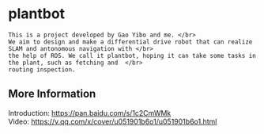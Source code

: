 # plantbot
    This is a project developed by Gao Yibo and me. </br>
    We aim to design and make a differential drive robot that can realize SLAM and antonomous navigation with </br>
    the help of ROS. We call it plantbot, hoping it can take some tasks in the plant, such as fetching and  </br>
    routing inspection. 

## More Information 
   Introduction: https://pan.baidu.com/s/1c2CmWMk <br>
   Video: https://v.qq.com/x/cover/u051901b6o1/u051901b6o1.html <br>
